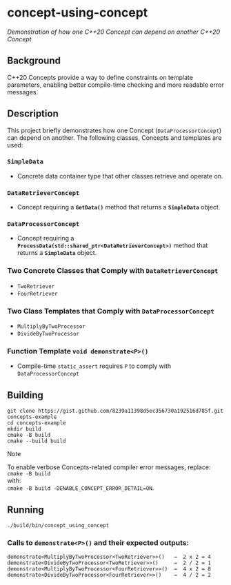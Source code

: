 # concept-using-concept

*Demonstration of how one C++20 Concept can depend on another C++20 Concept*

## Background
C++20 Concepts provide a way to define constraints on template parameters, enabling better compile-time checking and more readable error messages.  


## Description

This project briefly demonstrates how one Concept (`DataProcessorConcept`) can depend on another. The following classes, Concepts and templates are used:

### `SimpleData`

- Concrete data container type that other classes retrieve and operate on.

### `DataRetrieverConcept`  
- Concept requiring a **`GetData()`** method that returns a **`SimpleData`** object.

### `DataProcessorConcept`
- Concept requiring a **`ProcessData(std::shared_ptr<DataRetrieverConcept>)`**  method that returns a **`SimpleData`** object.

### Two Concrete Classes that Comply with **`DataRetrieverConcept`**
- `TwoRetriever`
- `FourRetriever`


### Two Class Templates that Comply with **`DataProcessorConcept`**
- `MultiplyByTwoProcessor`
- `DivideByTwoProcessor`


### Function Template `void demonstrate<P>()`
- Compile-time `static_assert` requires `P` to comply with `DataProcessorConcept` 


## Building

```
git clone https://gist.github.com/8239a11398d5ec356730a192516d785f.git concepts-example
cd concepts-example
mkdir build
cmake -B build
cmake --build build
```
> [!NOTE]  
> To  enable verbose Concepts-related compiler error messages, replace:  
`cmake -B build`  
with:  
`cmake -B build -DENABLE_CONCEPT_ERROR_DETAIL=ON`.

## Running
```
./build/bin/concept_using_concept
```

### Calls to `demonstrate<P>()` and their expected outputs:
```
demonstrate<MultiplyByTwoProcessor<TwoRetriever>>()   →  2 x 2 = 4
demonstrate<DivideByTwoProcessor<TwoRetriever>>()     →  2 / 2 = 1
demonstrate<MultiplyByTwoProcessor<FourRetriever>>()  →  4 x 2 = 8
demonstrate<DivideByTwoProcessor<FourRetriever>>()    →  4 / 2 = 2
```
